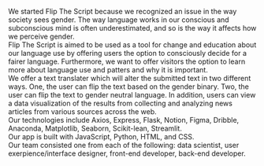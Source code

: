 We started Flip The Script because we recognized an issue in the way society sees gender. The way language works in our conscious and subconscious mind is often underestimated, and so is the way it affects how we perceive gender.</br>
Flip The Script is aimed to be used as a tool for change and education about our language use by offering users the option to consciously decide for a fairer language. Furthermore, we want to offer visitors the option to learn more about language use and patters and why it is important. </br>
We offer a text translater which will alter the submitted text in two different ways. One, the user can flip the text based on the gender binary. Two, the user can flip the text to gender neutral language. In addition, users can view a data visualization of the results from collecting and analyzing news articles from various sources across the web.</br>
Our technologies include Axios, Express, Flask, Notion, Figma, Dribble, Anaconda, Matplotlib, Seaborn, Scikit-lean, Streamlit. </br>
Our app is built with JavaScript, Python, HTML, and CSS. </br>
Our team consisted one from each of the following: data scientist, user exerpience/interface designer, front-end developer, back-end developer.
